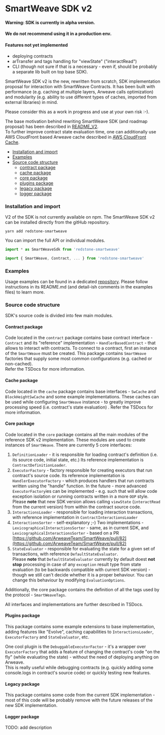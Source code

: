 # SmartWeave SDK v2

#### Warning: SDK is currently in alpha version.
#### We do not recommend using it in a production env.

#### Features not yet implemented
- deploying contracts
- arTransfer and tags handling for "viewState" ("interactRead")
- CLI (though not sure if that is a necessary - even if, should be 
probably a separate lib built on top base SDK).

SmartWeave SDK v2 is the new, rewritten from scratch, SDK implementation proposal for interaction with SmartWeave Contracts.
It has been built with performance (e.g. caching at multiple layers, Arweave calls optimization)
and modularity (e.g. ability to use different types of caches, imported from external libraries) in mind.

Please consider this as a work in progress and use at your own risk :-).

The base motivation behind rewriting SmartWeave SDK (and roadmap proposal) has been described in [README_V2](README_v2.md).  
To further improve contract state evaluation time, one can additionally use AWS CloudFront based Arweave cache described in [AWS CloudFront Cache](https://github.com/redstone-finance/redstone-smartweave-contracts/blob/main/docs/CACHE.md).

- [Installation and import](#installation-and-import)
- [Examples](#examples)
- [Source code structure](#source-code-structure)
    - [contract package](#contract-package)
    - [cache package](#cache-package)
    - [core package](#core-package)
    - [plugins package](#plugins-package)
    - [legacy package](#legacy-package)
    - [logger package](#logger-package)

### Installation and import
V2 of the SDK is not currently available on npm.
The SmartWeave SDK v2 can be installed directly from the gitHub repository.

`yarn add redstone-smartweave`

You can import the full API or individual modules.

```typescript
import * as SmartWeaveSdk from 'redstone-smartweave'
```

```typescript
import { SmartWeave, Contract, ... } from 'redstone-smartweave'
```

### Examples
Usage examples can be found in
a dedicated [repository](https://github.com/redstone-finance/redstone-smartweave-examples).
Please follow instructions in its README.md (and detail-ish comments in the examples files) to learn more.

### Source code structure
SDK's source code is divided into few main modules.

#### Contract package
Code located in the `contract` package contains base contract interface - `Contract` and its
"reference" implementation - `HandlerBasedContract` - that allows to interact with contracts.
To connect to a contract, first an instance of the `SmartWeave` must be created.
This package contains `SmartWeave` factories that supply some most common configurations (e.g. cached or non-cached).  
Refer the TSDocs for more information.

#### Cache package
Code located in the `cache` package contains base interfaces - `SwCache` and `BlockHeightSwCache`
and some example implementations. These caches can be used while configuring `SmartWeave`
instance - to greatly improve processing speed (i.e. contract's state evaluation)  .
Refer the TSDocs for more information.

#### Core package
Code located in the `core` package contains all the main modules of the reference SDK v2 implementation.
These modules are used to create instances of `SmartWeave`.
There are currently 5 core interfaces:
1. `DefinitionLoader` - it is responsible for loading contract's definition (i.e. its source code, initial state, etc.)
   Its reference implementation is `ContractDefinitionLoader`.
2. `ExecutorFactory` - factory responsible for creating executors that run contract's source code. Its reference implementation is
   `HandlerExecutorFactory` - which produces handlers that run contracts written using the "handle" function.
   In the future - more advanced `ExecutorFactory`ies can be implemented - e.g. such that will allow
   code exception isolation or running contracts written in a more `OOP` style.  
   Please **note** that new SDK version allows calling `viewState` (`interactRead` from the current version) from within the contract source code.
3. `InteractionsLoader` - responsible for loading interaction transactions, with reference implementation in `ContractInteractionsLoader`
4. `InteractionsSorter` - self-explanatory ;-) Two implementations - `LexicographicalInteractionsSorter` - same, as in
   current SDK, and `LexicographicalInteractionsSorter` - based on a PR [https://github.com/ArweaveTeam/SmartWeave/pull/82](https://github.com/ArweaveTeam/SmartWeave/pull/82)
5. `StateEvaluator` - responsible for evaluating the state for a given set of transactions, with reference `DefaultStateEvaluator`.  
   Please **note** that `DefaultStateEvaluator` currently by default doest **not stop** processing in case of any `exception` result type from state evaluation (to be backwards compatible
   with current SDK version) - though we still can't decide whether it is a proper behaviour.
   You can change this behaviour by modifying `EvaluationOptions`.

Additionally, the core package contains the definition of all the tags used by the protocol - `SmartWeaveTags`.

All interfaces and implementations are further described in TSDocs.

#### Plugins package
This package contains some example extensions to base implementation, adding features like "Evolve", caching
capabilities to `InteractionsLoader`, `ExecutorFactory` and `StateEvaluator`, etc.

One cool plugin is the `DebuggableExecutorFactor` - it's a wrapper over `ExecutorFactory` that adds a feature
of changing the contract's code "on the fly" (while evaluating the state) - without the need of deploying anything on Arweave.  
This is really useful while debugging contracts (e.g. quickly adding some console.logs in contract's source code)
or quickly testing new features.

#### Legacy package
This package contains some code from the current SDK implementation - most of 
this code will be probably remove with the future releases of the new SDK implementation.

#### Logger package
TODO: add description
